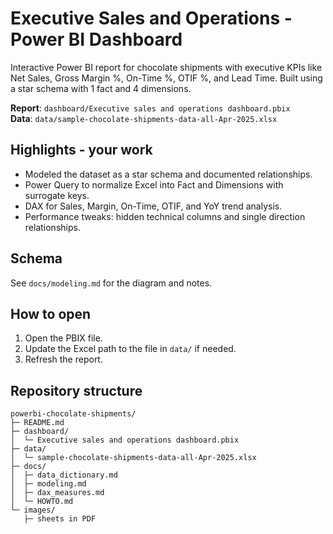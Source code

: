 # Executive Sales and Operations - Power BI Dashboard

Interactive Power BI report for chocolate shipments with executive KPIs like Net Sales, Gross Margin %, On-Time %, OTIF %, and Lead Time. 
Built using a star schema with 1 fact and 4 dimensions.

**Report**: `dashboard/Executive sales and operations dashboard.pbix`  
**Data**: `data/sample-chocolate-shipments-data-all-Apr-2025.xlsx`

## Highlights - your work
- Modeled the dataset as a star schema and documented relationships.
- Power Query to normalize Excel into Fact and Dimensions with surrogate keys.
- DAX for Sales, Margin, On-Time, OTIF, and YoY trend analysis.
- Performance tweaks: hidden technical columns and single direction relationships.

## Schema
See `docs/modeling.md` for the diagram and notes.

## How to open
1) Open the PBIX file.  
2) Update the Excel path to the file in `data/` if needed.  
3) Refresh the report.

## Repository structure
```
powerbi-chocolate-shipments/
├─ README.md
├─ dashboard/
│  └─ Executive sales and operations dashboard.pbix
├─ data/
│  └─ sample-chocolate-shipments-data-all-Apr-2025.xlsx
├─ docs/
│  ├─ data_dictionary.md
│  ├─ modeling.md
│  ├─ dax_measures.md
│  └─ HOWTO.md
└─ images/
   ├─ sheets in PDF
```
